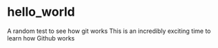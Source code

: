# hello_world
A random test to see how git works
This is an incredibly exciting time to learn how Github works
